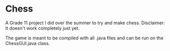 # Chess
A Grade 11 project I did over the summer to try and make chess. Disclaimer: It doesn't work completely just yet.

The game is meant to be compiled with all .java files and can be run on the ChessGUI.java class. 
